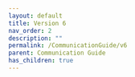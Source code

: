 ```yaml
---
layout: default
title: Version 6
nav_order: 2
description: ""
permalink: /CommunicationGuide/v6
parent: Communication Guide
has_children: true
---
```


